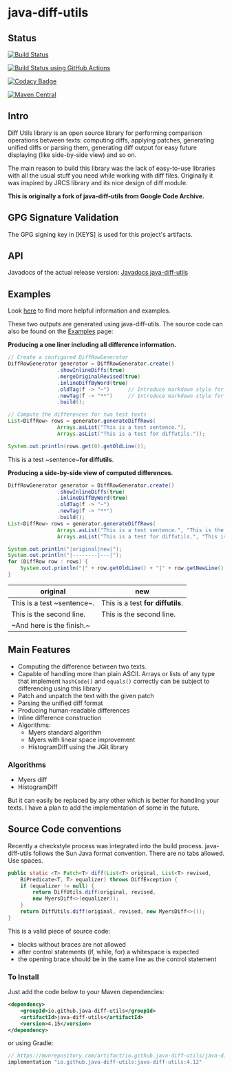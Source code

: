 # java-diff-utils

## Status

[![Build Status](https://travis-ci.org/java-diff-utils/java-diff-utils.svg?branch=master)](https://travis-ci.org/java-diff-utils/java-diff-utils)

[![Build Status using GitHub Actions](https://github.com/java-diff-utils/java-diff-utils/workflows/Java%20CI%20with%20Maven/badge.svg)](https://github.com/java-diff-utils/java-diff-utils/actions?query=workflow%3A%22Java+CI+with+Maven%22)

[![Codacy Badge](https://app.codacy.com/project/badge/Grade/002c53aa0c924f71ac80a2f65446dfdd)](https://www.codacy.com/gh/java-diff-utils/java-diff-utils/dashboard?utm_source=github.com&amp;utm_medium=referral&amp;utm_content=java-diff-utils/java-diff-utils&amp;utm_campaign=Badge_Grade)

[![Maven Central](https://maven-badges.herokuapp.com/maven-central/io.github.java-diff-utils/java-diff-utils/badge.svg)](http://maven-badges.herokuapp.com/maven-central/io.github.java-diff-utils/java-diff-utils)

## Intro

Diff Utils library is an open source library for performing comparison operations between texts: computing diffs, applying patches, generating unified diffs or parsing them, generating diff output for easy future displaying (like side-by-side view) and so on.

The main reason to build this library was the lack of easy-to-use libraries with all the usual stuff you need while working with diff files. Originally it was inspired by JRCS library and its nice design of diff module.

**This is originally a fork of java-diff-utils from Google Code Archive.**

## GPG Signature Validation

The GPG signing key in [KEYS] is used for this project's artifacts.

## API

Javadocs of the actual release version: [Javadocs java-diff-utils](https://java-diff-utils.github.io/java-diff-utils/4.10/docs/apidocs/)

## Examples

Look [here](https://github.com/java-diff-utils/java-diff-utils/wiki) to find more helpful information and examples.

These two outputs are generated using java-diff-utils. The source code can also be found on the [Examples](https://github.com/java-diff-utils/java-diff-utils/wiki/Examples) page:

**Producing a one liner including all difference information.**

```java
// Create a configured DiffRowGenerator
DiffRowGenerator generator = DiffRowGenerator.create()
                .showInlineDiffs(true)
                .mergeOriginalRevised(true)
                .inlineDiffByWord(true)
                .oldTag(f -> "~")      // Introduce markdown style for strikethrough
                .newTag(f -> "**")     // Introduce markdown style for bold
                .build();

// Compute the differences for two test texts
List<DiffRow> rows = generator.generateDiffRows(
                Arrays.asList("This is a test sentence."),
                Arrays.asList("This is a test for diffutils."));

System.out.println(rows.get(0).getOldLine());
```

This is a test ~sentence~**for diffutils**.

**Producing a side-by-side view of computed differences.**

```java
DiffRowGenerator generator = DiffRowGenerator.create()
                .showInlineDiffs(true)
                .inlineDiffByWord(true)
                .oldTag(f -> "~")
                .newTag(f -> "**")
                .build();
List<DiffRow> rows = generator.generateDiffRows(
                Arrays.asList("This is a test sentence.", "This is the second line.", "And here is the finish."),
                Arrays.asList("This is a test for diffutils.", "This is the second line."));

System.out.println("|original|new|");
System.out.println("|--------|---|");
for (DiffRow row : rows) {
    System.out.println("|" + row.getOldLine() + "|" + row.getNewLine() + "|");
}
```

|original|new|
|--------|---|
|This is a test ~sentence~.|This is a test **for diffutils**.|
|This is the second line.|This is the second line.|
|~And here is the finish.~||

## Main Features

* Computing the difference between two texts.
* Capable of handling more than plain ASCII. Arrays or lists of any type that implement `hashCode()` and `equals()` correctly can be subject to differencing using this library
* Patch and unpatch the text with the given patch
* Parsing the unified diff format
* Producing human-readable differences
* Inline difference construction
* Algorithms:
  * Myers standard algorithm
  * Myers with linear space improvement
  * HistogramDiff using the JGit library

### Algorithms

* Myers diff
* HistogramDiff

But it can easily be replaced by any other which is better for handling your texts. I have a plan to add the implementation of some in the future.

## Source Code conventions

Recently a checkstyle process was integrated into the build process. java-diff-utils follows the Sun Java format convention. There are no tabs allowed. Use spaces.

```java
public static <T> Patch<T> diff(List<T> original, List<T> revised,
    BiPredicate<T, T> equalizer) throws DiffException {
    if (equalizer != null) {
        return DiffUtils.diff(original, revised,
        new MyersDiff<>(equalizer));
    }
    return DiffUtils.diff(original, revised, new MyersDiff<>());
}
```

This is a valid piece of source code:

* blocks without braces are not allowed
* after control statements (if, while, for) a whitespace is expected
* the opening brace should be in the same line as the control statement

### To Install

Just add the code below to your Maven dependencies:

```xml
<dependency>
    <groupId>io.github.java-diff-utils</groupId>
    <artifactId>java-diff-utils</artifactId>
    <version>4.15</version>
</dependency>
```

or using Gradle:

```groovy
// https://mvnrepository.com/artifact/io.github.java-diff-utils/java-diff-utils
implementation "io.github.java-diff-utils:java-diff-utils:4.12"
```
